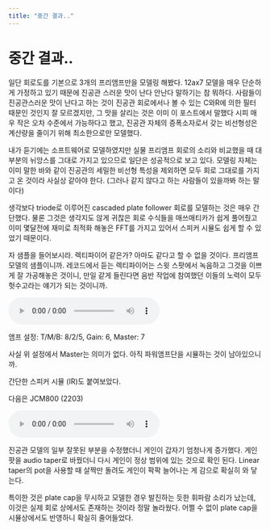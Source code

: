 ```yaml
---
title: "중간 결과.."
---
```

# 중간 결과..


일단 회로도를 기본으로 3개의 프리앰프만을 모델링 해봤다. 12ax7 모델을 매우 단순하게 가정하고 있기 때문에 진공관 스러운 맛이 난다 안난다 말하기는 참 뭐하다. 사람들이 진공관스러운 맛이 난다고 하는 것이 진공관 회로에서나 볼 수 있는 C와R에 의한 필터 때문인 것인지 잘 모르겠지만, 그 맛을 살리는 것은 이미 이 포스트에서 말했다 시피 매우 작은 오차 수준에서 가능하다고 했고, 진공관 자체의 증폭소자로서 갖는 비선형성은 계산량을 줄이기 위해 최소한으로만 모델했다.




내가 듣기에는 소프트웨어로 모델하였지만 실물 프리앰프 회로의 소리와 비교했을 때 대부분의 뉘앙스를 그대로 가지고 있으므로 일단은 성공적으로 보고 있다. 모델링 자체는 이미 말한 바와 같이 진공관의 세밀한 비선형 특성을 제외하면 모두 회로 그대로를 가지고 온 것이라 사실상 같아야 한다. (그러나 같지 않다고 하는 사람들이 있을까봐 하는 말이다)




생각보다 triode로 이루어진 cascaded plate follower 회로를 모델하는 것은 매우 간단했다. 물론 그것은 생각지도 않게 귀찮은 회로 수식들을 매쓰매티카가 쉽게 풀어줬고 이미 몇달전에 재미로 최적화 해놓은 FFT를 가지고 있어서 스피커 시뮬도 쉽게 할 수 있었기 때문이다.




자 샘플을 들어보시라. 렉티파이어 같은가? 아마도 같다고 할 수 없을 것이다. 프리앰프 모델의 샘플이니까. 레코드에서 듣는 렉티파이어는 스윗 스팟에서 녹음하고 그것을 이쁘게 잘 가공해놓은 것이니, 만일 같게 들린다면 음반 작업에 참여했던 이들의 노력이 모두 헛수고라는 얘기가 되는 것이니까.




![audio](77a5d5a2730625d3996cf50c6cf95a7c.mp3)








앰프 설정: T/M/B: 8/2/5, Gain: 6, Master: 7




사실 위 설정에서 Master는 의미가 없다. 아직 파워앰프단을 시뮬하는 것이 남아있으니까.

간단한 스피커 시뮬 (IR)도 붙여보았다.




다음은 JCM800 (2203)







![audio](af87fbc08699873d29f081dd4b920d00.mp3)








진공관 모델의 일부 잘못된 부분을 수정했더니 게인이 갑자기 엄청나게 증가했다. 게인 팟을 audio taper로 바꿨더니 다시 게인이 정상 범위에 있는 것으로 확인 된다. Linear taper의 pot을 사용할 때 살짝만 돌려도 게인이 팍팍 늘어나는 게 감으로 확실히 와 닿는다.




특이한 것은 plate cap을 무시하고 모델한 경우 발진하는 듯한 휘파람 소리가 났는데, 이것은 실제 회로 상에서도 존재하는 것이라 정말 놀라웠다. 어쩔 수 없이 plate cap을 시뮬상에서도 반영하니 확실히 줄어들었다. 











